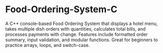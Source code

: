 # Food-Ordering-System-C
A C++ console-based Food Ordering System that displays a hotel menu, takes multiple dish orders with quantities, calculates total bills, and processes payments with change. Features include formatted order summary, input validation, and modular functions. Great for beginners to practice arrays, loops, and switch-case.
